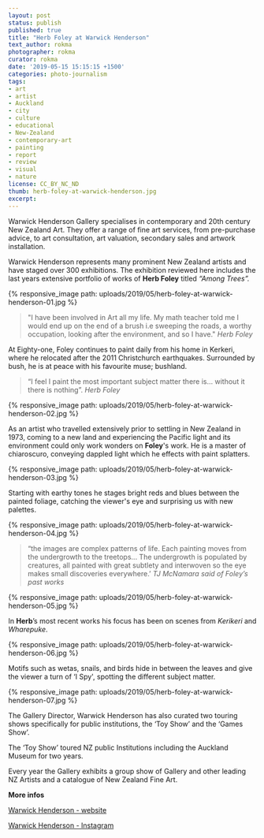 ```yaml
---
layout: post
status: publish
published: true
title: "Herb Foley at Warwick Henderson"
text_author: rokma
photographer: rokma
curator: rokma
date: '2019-05-15 15:15:15 +1500'
categories: photo-journalism
tags:
- art   
- artist
- Auckland
- city
- culture
- educational
- New-Zealand
- contemporary-art
- painting
- report
- review
- visual
- nature
license: CC_BY_NC_ND
thumb: herb-foley-at-warwick-henderson.jpg
excerpt:
---
```


Warwick Henderson Gallery specialises in contemporary and 20th century New Zealand Art. They offer a range of fine art services, from pre-purchase advice, to art consultation, art valuation, secondary sales and artwork installation.

Warwick Henderson represents many prominent New Zealand artists and have staged over 300 exhibitions. The exhibition reviewed here includes the last years extensive portfolio of works of **Herb Foley** titled _“Among Trees”._

{% responsive_image path: uploads/2019/05/herb-foley-at-warwick-henderson-01.jpg %}

>"I have been involved in Art all my life. My math teacher told me I would end up on the end of a brush i.e sweeping the roads, a worthy occupation, looking after the environment, and so I have." _Herb Foley_

At Eighty-one, Foley continues to paint daily from his home in Kerkeri, where he relocated after the 2011 Christchurch earthquakes. Surrounded by bush, he is at peace with his favourite muse; bushland.

>“I feel I paint the most important subject matter there is… without it there is nothing”. _Herb Foley_

{% responsive_image path: uploads/2019/05/herb-foley-at-warwick-henderson-02.jpg %}

As an artist who travelled extensively prior to settling in New Zealand in 1973, coming to a new land and experiencing the Pacific light and its environment could only work wonders on **Foley**'s work. He is a master of chiaroscuro, conveying dappled light which he effects with paint splatters.

{% responsive_image path: uploads/2019/05/herb-foley-at-warwick-henderson-03.jpg %}

Starting with earthy tones he stages bright reds and blues between the painted foliage, catching the viewer's eye and surprising us with new palettes.

{% responsive_image path: uploads/2019/05/herb-foley-at-warwick-henderson-04.jpg %}

>“the images are complex patterns of life. Each painting moves from the undergrowth to the treetops... The undergrowth is populated by creatures, all painted with great subtlety and interwoven so the eye makes small discoveries everywhere.’ _TJ McNamara said of Foley’s past works_

{% responsive_image path: uploads/2019/05/herb-foley-at-warwick-henderson-05.jpg %}

In **Herb**’s most recent works his focus has been on scenes from _Kerikeri_ and _Wharepuke_.

{% responsive_image path: uploads/2019/05/herb-foley-at-warwick-henderson-06.jpg %}

Motifs such as wetas, snails, and birds hide in between the leaves and give the viewer a turn of ‘I Spy', spotting the different subject matter.

{% responsive_image path: uploads/2019/05/herb-foley-at-warwick-henderson-07.jpg %}


The Gallery Director, Warwick Henderson has also curated two touring shows specifically for public institutions, the ‘Toy Show’ and the ‘Games Show’.

The ‘Toy Show’ toured NZ public Institutions including the Auckland Museum for two years.

Every year the Gallery exhibits a group show of Gallery and other leading NZ Artists and a catalogue of New Zealand Fine Art.

**More infos**

[Warwick Henderson - website](http://www.warwickhenderson.co.nz/herb-foley--among-trees--2019.html)

[Warwick Henderson - Instagram](https://www.instagram.com/warwickhendersongallery/)
